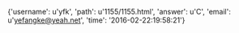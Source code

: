 {'username': u'yfk', 'path': u'1155/1155.html', 'answer': u'C', 'email': u'yefangke@yeah.net', 'time': '2016-02-22:19:58:21'}